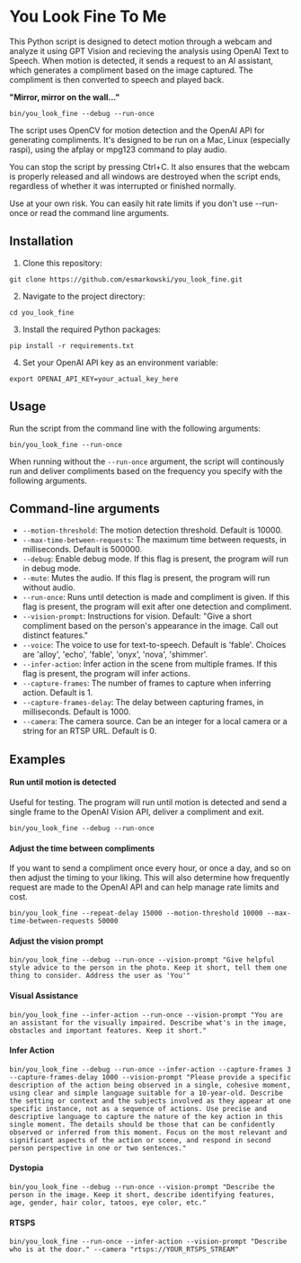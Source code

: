 # You Look Fine To Me

This Python script is designed to detect motion through a webcam and analyze it using GPT Vision and recieving the analysis using OpenAI Text to Speech. When motion is detected, it sends a request to an AI assistant, which generates a compliment based on the image captured. The compliment is then converted to speech and played back.

__"Mirror, mirror on the wall..."__
```
bin/you_look_fine --debug --run-once
```

The script uses OpenCV for motion detection and the OpenAI API for generating compliments. It's designed to be run on a Mac, Linux (especially raspi), using the afplay or mpg123 command to play audio.

You can stop the script by pressing Ctrl+C. It also ensures that the webcam is properly released and all windows are destroyed when the script ends, regardless of whether it was interrupted or finished normally.

Use at your own risk. You can easily hit rate limits if you don't use --run-once or read the command line arguments. 



## Installation

1. Clone this repository:
```
git clone https://github.com/esmarkowski/you_look_fine.git
```

2. Navigate to the project directory:
```
cd you_look_fine
```

3. Install the required Python packages:
```
pip install -r requirements.txt
```

4. Set your OpenAI API key as an environment variable:
```
export OPENAI_API_KEY=your_actual_key_here
```


## Usage

Run the script from the command line with the following arguments:

```
bin/you_look_fine --run-once
```
When running without the `--run-once` argument, the script will continously run and deliver compliments based on the frequency you specify with the following arguments. 

## Command-line arguments

- `--motion-threshold`: The motion detection threshold. Default is 10000.
- `--max-time-between-requests`: The maximum time between requests, in milliseconds. Default is 500000.
- `--debug`: Enable debug mode. If this flag is present, the program will run in debug mode.
- `--mute`: Mutes the audio. If this flag is present, the program will run without audio.
- `--run-once`: Runs until detection is made and compliment is given. If this flag is present, the program will exit after one detection and compliment.
- `--vision-prompt`: Instructions for vision. Default: "Give a short compliment based on the person's appearance in the image. Call out distinct features."
- `--voice`: The voice to use for text-to-speech. Default is 'fable'. Choices are 'alloy', 'echo', 'fable', 'onyx', 'nova', 'shimmer'.
- `--infer-action`: Infer action in the scene from multiple frames. If this flag is present, the program will infer actions.
- `--capture-frames`: The number of frames to capture when inferring action. Default is 1.
- `--capture-frames-delay`: The delay between capturing frames, in milliseconds. Default is 1000.
- `--camera`: The camera source. Can be an integer for a local camera or a string for an RTSP URL. Default is 0.
  
## Examples

#### Run until motion is detected
Useful for testing. The program will run until motion is detected and send a single frame to the OpenAI Vision API, deliver a compliment and exit.

```
bin/you_look_fine --debug --run-once
```

#### Adjust the time between compliments

If you want to send a compliment once every hour, or once a day, and so on then adjust the timing to your liking. This will also determine how frequently request are made to the OpenAI API and can help manage
rate limits and cost. 

```
bin/you_look_fine --repeat-delay 15000 --motion-threshold 10000 --max-time-between-requests 50000
```

#### Adjust the vision prompt
```
bin/you_look_fine --debug --run-once --vision-prompt "Give helpful style advice to the person in the photo. Keep it short, tell them one thing to consider. Address the user as 'You'"
```

#### Visual Assistance
```
bin/you_look_fine --infer-action --run-once --vision-prompt "You are an assistant for the visually impaired. Describe what's in the image, obstacles and important features. Keep it short."
```

#### Infer Action

```
bin/you_look_fine --debug --run-once --infer-action --capture-frames 3 --capture-frames-delay 1000 --vision-prompt "Please provide a specific description of the action being observed in a single, cohesive moment, using clear and simple language suitable for a 10-year-old. Describe the setting or context and the subjects involved as they appear at one specific instance, not as a sequence of actions. Use precise and descriptive language to capture the nature of the key action in this single moment. The details should be those that can be confidently observed or inferred from this moment. Focus on the most relevant and significant aspects of the action or scene, and respond in second person perspective in one or two sentences."
```

#### Dystopia

```
bin/you_look_fine --debug --run-once --vision-prompt "Describe the person in the image. Keep it short, describe identifying features, age, gender, hair color, tatoos, eye color, etc."
```

#### RTSPS
```
bin/you_look_fine --run-once --infer-action --vision-prompt "Describe who is at the door." --camera "rtsps://YOUR_RTSPS_STREAM"
```